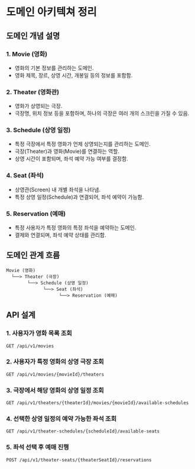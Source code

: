# 도메인 아키텍쳐 정리

## 도메인 개념 설명

### 1. Movie (영화)

- 영화의 기본 정보를 관리하는 도메인.
- 영화 제목, 장르, 상영 시간, 개봉일 등의 정보를 포함함.

### 2. Theater (영화관)

- 영화가 상영되는 극장.
- 극장명, 위치 정보 등을 포함하며, 하나의 극장은 여러 개의 스크린을 가질 수 있음.

### 3. Schedule (상영 일정)

- 특정 극장에서 특정 영화가 언제 상영되는지를 관리하는 도메인.
- 극장(Theater)과 영화(Movie)를 연결하는 역할.
- 상영 시간이 포함되며, 좌석 예약 가능 여부를 결정함.

### 4. Seat (좌석)

- 상영관(Screen) 내 개별 좌석을 나타냄.
- 특정 상영 일정(Schedule)과 연결되어, 좌석 예약이 가능함.

### 5. Reservation (예매)

- 특정 사용자가 특정 영화의 특정 좌석을 예약하는 도메인.
- 결제와 연결되며, 좌석 예약 상태를 관리함.

## 도메인 관계 흐름

```
Movie (영화)
  └──> Theater (극장)
        └──> Schedule (상영 일정)
              └──> Seat (좌석)
                    └──> Reservation (예매)
```

## API 설계

### 1. 사용자가 영화 목록 조회

```
GET /api/v1/movies
```

### 2. 사용자가 특정 영화의 상영 극장 조회

```
GET /api/v1/movies/{movieId}/theaters
```

### 3. 극장에서 해당 영화의 상영 일정 조회

```
GET /api/v1/theaters/{theaterId}/movies/{movieId}/available-schedules
```

### 4. 선택한 상영 일정의 예약 가능한 좌석 조회

```
GET /api/v1/theater-schedules/{scheduleId}/available-seats
```

### 5. 좌석 선택 후 예매 진행

```
POST /api/v1/theater-seats/{theaterSeatId}/reservations
```